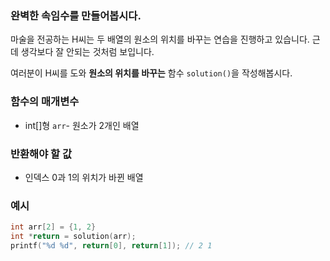 ### 완벽한 속임수를 만들어봅시다.

마술을 전공하는 H씨는 두 배열의 원소의 위치를 바꾸는 연습을 진행하고 있습니다. 근데 생각보다 잘 안되는 것처럼 보입니다.  

여러분이 H씨를 도와 **원소의 위치를 바꾸는** 함수 `solution()`을 작성해봅시다.

### **함수의 매개변수**
- int[]형 `arr`- 원소가 2개인 배열

### **반환해야 할 값**
- 인덱스 0과 1의 위치가 바뀐 배열

### **예시**

```c
int arr[2] = {1, 2}
int *return = solution(arr);
printf("%d %d", return[0], return[1]); // 2 1
```
